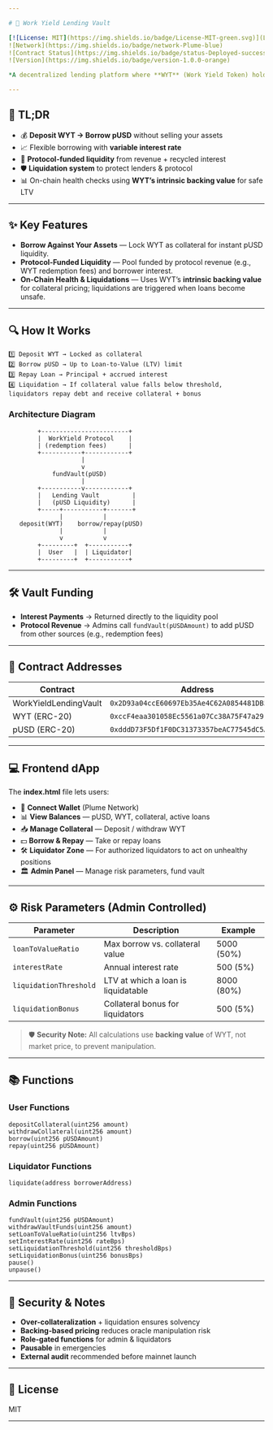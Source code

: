 ```yaml
---

# 🏦 Work Yield Lending Vault

[![License: MIT](https://img.shields.io/badge/License-MIT-green.svg)](LICENSE)
![Network](https://img.shields.io/badge/network-Plume-blue)
![Contract Status](https://img.shields.io/badge/status-Deployed-success)
![Version](https://img.shields.io/badge/version-1.0.0-orange)

*A decentralized lending platform where **WYT** (Work Yield Token) holders can borrow **pUSD** against their collateral. Includes a liquidation system to ensure solvency and is funded by protocol revenue + borrower interest, creating a self-sustaining loop.*

---
```


## 📌 TL;DR

* 💰 **Deposit WYT → Borrow pUSD** without selling your assets
* 📈 Flexible borrowing with **variable interest rate**
* 🔄 **Protocol-funded liquidity** from revenue + recycled interest
* 🛡 **Liquidation system** to protect lenders & protocol
* 📊 On-chain health checks using **WYT’s intrinsic backing value** for safe LTV

---

## ✨ Key Features

* **Borrow Against Your Assets** — Lock WYT as collateral for instant pUSD liquidity.
* **Protocol-Funded Liquidity** — Pool funded by protocol revenue (e.g., WYT redemption fees) and borrower interest.
* **On-Chain Health & Liquidations** — Uses WYT’s **intrinsic backing value** for collateral pricing; liquidations are triggered when loans become unsafe.

---

## 🔍 How It Works

```
1️⃣ Deposit WYT → Locked as collateral
2️⃣ Borrow pUSD → Up to Loan-to-Value (LTV) limit
3️⃣ Repay Loan → Principal + accrued interest
4️⃣ Liquidation → If collateral value falls below threshold, liquidators repay debt and receive collateral + bonus
```

### Architecture Diagram

```
        +------------------------+
        |  WorkYield Protocol    |
        | (redemption fees)      |
        +-----------+------------+
                    |
                    v
            fundVault(pUSD)
                    |
        +-----------v------------+
        |   Lending Vault         |
        |   (pUSD Liquidity)      |
        +-----+-----------+-------+
              |           |
   deposit(WYT)    borrow/repay(pUSD)
              |           |
              v           v
        +---------+  +-----------+
        |  User   |  | Liquidator|
        +---------+  +-----------+
```

---

## 🛠 Vault Funding

* **Interest Payments** → Returned directly to the liquidity pool
* **Protocol Revenue** → Admins call `fundVault(pUSDAmount)` to add pUSD from other sources (e.g., redemption fees)

---

## 📜 Contract Addresses

| Contract              | Address                                      |
| --------------------- | -------------------------------------------- |
| WorkYieldLendingVault | `0x2D93a04ccE60697Eb35Ae4C62A0854481DB55e5a` |
| WYT (ERC-20)          | `0xccF4eaa301058Ec5561a07Cc38A75F47a2912EA5` |
| pUSD (ERC-20)         | `0xdddD73F5Df1F0DC31373357beAC77545dC5A6f3F` |

---

## 💻 Frontend dApp

The **index.html** file lets users:

* 🔗 **Connect Wallet** (Plume Network)
* 📊 **View Balances** — pUSD, WYT, collateral, active loans
* 📥 **Manage Collateral** — Deposit / withdraw WYT
* 💵 **Borrow & Repay** — Take or repay loans
* 🛠 **Liquidator Zone** — For authorized liquidators to act on unhealthy positions
* 🏛 **Admin Panel** — Manage risk parameters, fund vault

---

## ⚙️ Risk Parameters (Admin Controlled)

| Parameter              | Description                         | Example    |
| ---------------------- | ----------------------------------- | ---------- |
| `loanToValueRatio`     | Max borrow vs. collateral value     | 5000 (50%) |
| `interestRate`         | Annual interest rate                | 500 (5%)   |
| `liquidationThreshold` | LTV at which a loan is liquidatable | 8000 (80%) |
| `liquidationBonus`     | Collateral bonus for liquidators    | 500 (5%)   |

> 🛡 **Security Note:** All calculations use **backing value** of WYT, not market price, to prevent manipulation.

---

## 📚 Functions

### **User Functions**

```solidity
depositCollateral(uint256 amount)
withdrawCollateral(uint256 amount)
borrow(uint256 pUSDAmount)
repay(uint256 pUSDAmount)
```

### **Liquidator Functions**

```solidity
liquidate(address borrowerAddress)
```

### **Admin Functions**

```solidity
fundVault(uint256 pUSDAmount)
withdrawVaultFunds(uint256 amount)
setLoanToValueRatio(uint256 ltvBps)
setInterestRate(uint256 rateBps)
setLiquidationThreshold(uint256 thresholdBps)
setLiquidationBonus(uint256 bonusBps)
pause()
unpause()
```

---

## 🔐 Security & Notes

* **Over-collateralization** + liquidation ensures solvency
* **Backing-based pricing** reduces oracle manipulation risk
* **Role-gated functions** for admin & liquidators
* **Pausable** in emergencies
* **External audit** recommended before mainnet launch

---

## 📄 License

MIT

---
